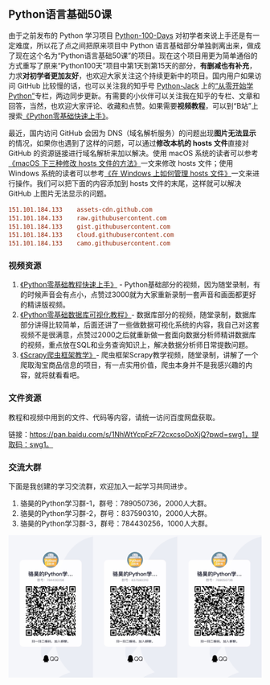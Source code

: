 ## Python语言基础50课

由于之前发布的 Python 学习项目 [Python-100-Days](https://github.com/jackfrued/Python-100-Days) 对初学者来说上手还是有一定难度，所以花了点之间把原来项目中 Python 语言基础部分单独剥离出来，做成了现在这个名为“Python语言基础50课”的项目。现在这个项目用更为简单通俗的方式重写了原来“Python100天”项目中第1天到第15天的部分，**有删减也有补充**，力求**对初学者更加友好**，也欢迎大家关注这个持续更新中的项目。国内用户如果访问 GitHub 比较慢的话，也可以关注我的知乎号 [Python-Jack](https://www.zhihu.com/people/jackfrued) 上的[“从零开始学Python”](<https://zhuanlan.zhihu.com/c_1216656665569013760>)专栏，两边同步更新。有需要的小伙伴可以关注我在知乎的专栏、文章和回答，当然，也欢迎大家评论、收藏和点赞。如果需要**视频教程**，可以到“B站”上搜索[《Python零基础快速上手》](https://www.bilibili.com/video/BV1FT4y1R7sz)。

最近，国内访问 GitHub 会因为 DNS（域名解析服务）的问题出现**图片无法显示**的情况，如果你也遇到了这样的问题，可以通过**修改本机的 hosts 文件**直接对 GitHub 的资源链接进行域名解析来加以解决。使用 macOS 系统的读者可以参考[《macOS 下三种修改 hosts 文件的方法》](<https://www.jianshu.com/p/752211238c1b>)一文来修改 hosts 文件；使用 Windows 系统的读者可以参考[《在 Windows 上如何管理 hosts 文件》](<https://sspai.com/post/43248>)一文来进行操作。我们可以把下面的内容添加到 hosts 文件的末尾，这样就可以解决 GitHub 上图片无法显示的问题。

```INI
151.101.184.133    assets-cdn.github.com
151.101.184.133    raw.githubusercontent.com
151.101.184.133    gist.githubusercontent.com
151.101.184.133    cloud.githubusercontent.com
151.101.184.133    camo.githubusercontent.com
```

### 视频资源

1. [《Python零基础教程快速上手》](https://www.bilibili.com/video/BV1FT4y1R7sz) - Python基础部分的视频，因为随堂录制，有的时候声音会有点小，点赞过3000就为大家重新录制一套声音和画面都更好的精讲版视频。
2. [《Python零基础数据库可视化教程》](https://www.bilibili.com/video/BV1dA411w7tu)- 数据库部分的视频，随堂录制，数据库部分讲得比较简单，后面还讲了一些做数据可视化系统的内容，我自己对这套视频不是很满意，点赞过2000之后就重新做一套面向数据分析师精讲数据库的视频，重点放在SQL和业务查询知识上，解决数据分析师日常提数问题。
3. [《Scrapy爬虫框架教学》](https://www.bilibili.com/video/BV1QY411F7Vt)- 爬虫框架Scrapy教学视频，随堂录制，讲解了一个爬取淘宝商品信息的项目，有一点实用价值，爬虫本身并不是我感兴趣的内容，就将就看看吧。 

### 文件资源

教程和视频中用到的文件、代码等内容，请统一访问百度网盘获取。

链接：https://pan.baidu.com/s/1NhWtYcpFzF72cxcsoDoXjQ?pwd=swg1，提取码：swg1。 

### 交流大群

下面是我创建的学习交流群，欢迎加入一起学习共同进步。

1. 骆昊的Python学习群-1，群号：789050736，2000人大群。
2. 骆昊的Python学习群-2，群号：837590310，2000人大群。
3. 骆昊的Python学习群-3，群号：784430256，1000人大群。

<img src="https://github.com/jackfrued/mypic/raw/master/20220616120218.JPG" style="zoom: 75%;">

